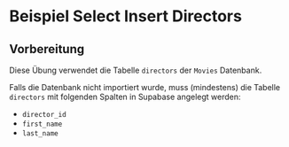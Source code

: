 # Beispiel Select Insert Directors


## Vorbereitung
Diese Übung verwendet die Tabelle `directors` der `Movies` Datenbank.

Falls die Datenbank nicht importiert wurde, muss (mindestens) die Tabelle `directors` mit folgenden Spalten in Supabase angelegt werden:

- `director_id`
- `first_name`
- `last_name`
